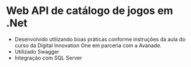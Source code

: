# Web API de catálogo de jogos em .Net

- Desenvolvido utilizando boas práticas conforme instruções da aula do curso da Digital Innovation One em parceria com a Avanade. 
- Utilizado Swagger 
- Integração com SQL Server 